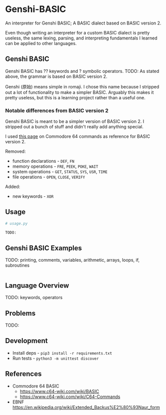 # Genshi-BASIC
An interpreter for Genshi BASIC; A BASIC dialect based on BASIC version 2.

Even though writing an interpreter for a custom BASIC dialect is pretty useless, the same 
lexing, parsing, and interpreting fundamentals I learned can be applied to other languages.


## Genshi BASIC
Genshi BASIC has ?? keywords and ? symbolic operators. TODO:
As stated above, the grammar is based on BASIC version 2.

Genshi (原始) means simple in romaji. I chose this name because I stripped out a lot of
functionality to make a simpler BASIC. Arguably this makes it pretty useless, 
but this is a learning project rather than a useful one.


### Notable differences from BASIC version 2
Genshi BASIC is meant to be a simpler version of BASIC version 2.
I stripped out a bunch of stuff and didn't really add anything special.

I used [this page](https://www.c64-wiki.com/wiki/C64-Commands) on Commodore 64 commands
as reference for BASIC version 2.

Removed:

- function declarations - ```DEF```, ```FN```
- memory operations - ```FRE```, ```PEEK```, ```POKE```, ```WAIT```
- system operations - ```GET```, ```STATUS```, ```SYS```, ```USR```, ```TIME```
- file operations - ```OPEN```, ```CLOSE```, ```VERIFY```

Added:

- new keywords - ```XOR```


## Usage
```python
# usage.py

TODO:
```


## Genshi BASIC Examples
TODO: printing, comments, variables, arithmetic, arrays, loops, if, subroutines
```
```


## Language Overview
TODO: keywords, operators


## Problems
TODO:


## Development
- Install deps - ```pip3 install -r requirements.txt```
- Run tests - ```python3 -m unittest discover```


## References
- Commodore 64 BASIC
  - https://www.c64-wiki.com/wiki/BASIC
  - https://www.c64-wiki.com/wiki/C64-Commands
- EBNF https://en.wikipedia.org/wiki/Extended_Backus%E2%80%93Naur_form

